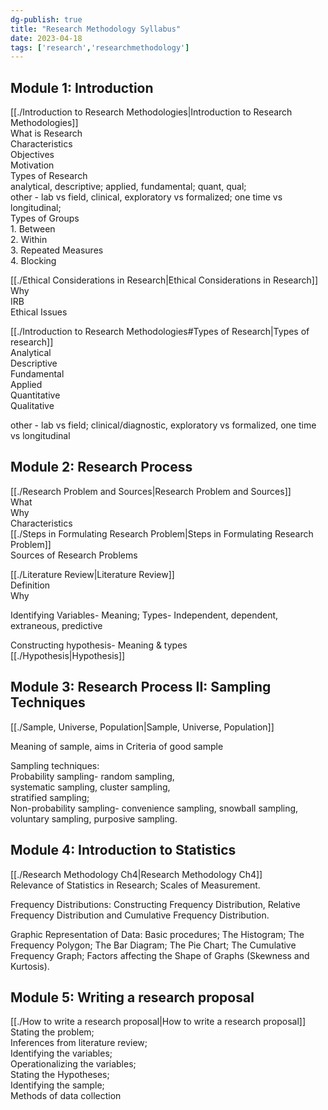```yaml
---  
dg-publish: true  
title: "Research Methodology Syllabus"  
date: 2023-04-18  
tags: ['research','researchmethodology']  
---  
```

  
## Module 1: Introduction   
  
[[./Introduction to Research Methodologies|Introduction to Research Methodologies]]  
What is Research  
	Characteristics  
	Objectives  
	Motivation  
	Types of Research  
		analytical, descriptive; applied, fundamental; quant, qual;  
		other - lab vs field, clinical, exploratory vs formalized; one time vs longitudinal;   
	Types of Groups  
		1. Between  
		2. Within  
		3. Repeated Measures   
		4. Blocking  
  
  
[[./Ethical Considerations in Research|Ethical Considerations in Research]]  
Why  
IRB  
Ethical Issues  
  
[[./Introduction to Research Methodologies#Types of Research|Types of research]]  
Analytical  
Descriptive  
Fundamental  
Applied  
Quantitative   
Qualitative  
  
other - lab vs field; clinical/diagnostic, exploratory vs formalized, one time vs longitudinal  
  
## Module 2: Research Process  
  
[[./Research Problem and Sources|Research Problem and Sources]]  
What   
Why  
Characteristics  
[[./Steps in Formulating Research Problem|Steps in Formulating Research Problem]]  
Sources of Research Problems   
  
[[./Literature Review|Literature Review]]   
Definition  
Why  
  
  
Identifying Variables- Meaning; Types- Independent, dependent, extraneous, predictive   
  
Constructing hypothesis- Meaning & types  
[[./Hypothesis|Hypothesis]]  
## Module 3: Research Process II: Sampling Techniques   
[[./Sample, Universe, Population|Sample, Universe, Population]]  
  
  
Meaning of sample, aims in Criteria of good sample  
  
Sampling techniques:   
Probability sampling- random sampling,   
systematic sampling, cluster sampling,   
stratified sampling;   
Non-probability sampling- convenience sampling, snowball sampling, voluntary sampling, purposive sampling.  
  
## Module 4: Introduction to Statistics  
[[./Research Methodology Ch4|Research Methodology Ch4]]  
Relevance of Statistics in Research; Scales of Measurement.   
  
Frequency Distributions: Constructing Frequency Distribution, Relative Frequency Distribution and Cumulative Frequency Distribution.   
  
Graphic Representation of Data: Basic procedures; The Histogram; The Frequency Polygon; The Bar Diagram; The Pie Chart; The Cumulative Frequency Graph; Factors affecting the Shape of Graphs (Skewness and Kurtosis).  
  
## Module 5: Writing a research proposal  
[[./How to write a research proposal|How to write a research proposal]]  
Stating the problem;   
Inferences from literature review;   
Identifying the variables;   
Operationalizing the variables;   
Stating the Hypotheses;   
Identifying the sample;   
Methods of data collection
